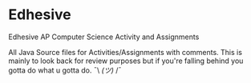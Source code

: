 # Edhesive
Edhesive AP Computer Science Activity and Assignments

All Java Source files for Activities/Assignments with comments.
This is mainly to look back for review purposes but if you're falling behind you gotta do what u gotta do.
¯\ _(ツ)_ /¯
